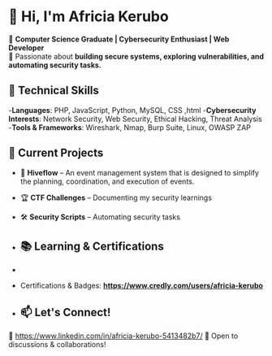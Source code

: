 # 👋 Hi, I'm Africia Kerubo  

🔹 **Computer Science Graduate | Cybersecurity Enthusiast | Web Developer**  
🔹 Passionate about **building secure systems, exploring vulnerabilities, and automating security tasks.**  

## 🧠 Technical Skills
-**Languages**: PHP, JavaScript, Python, MySQL, CSS ,html
-**Cybersecurity Interests**: Network Security, Web Security, Ethical Hacking, Threat Analysis
-**Tools & Frameworks**: Wireshark, Nmap, Burp Suite, Linux, OWASP ZAP

## 🚀 Current Projects  
- 🔐 **Hiveflow** – An event management system that is designed to simplify the planning, coordination, and execution of events.
- 🏆 **CTF Challenges** – Documenting my security learnings  
- 🛠️ **Security Scripts** – Automating security tasks

- ## 📚 Learning & Certifications  
- 
- Certifications & Badges: **https://www.credly.com/users/africia-kerubo**

- ## 📫 Let's Connect!  
💼 https://www.linkedin.com/in/africia-kerubo-5413482b7/ 
💬 Open to discussions & collaborations!  


<!--
**africiak/africiak** is a ✨ _special_ ✨ repository because its `README.md` (this file) appears on your GitHub profile.

Here are some ideas to get you started:

- 🔭 I’m currently working on ...
- 🌱 I’m currently learning ...
- 👯 I’m looking to collaborate on ...
- 🤔 I’m looking for help with ...
- 💬 Ask me about ...-
- 📫 How to reach me: ...
- 😄 Pronouns: ...
- ⚡ Fun fact: ...
-->
